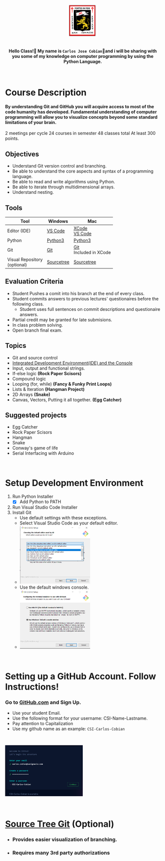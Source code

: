 <div style="text-align:center">
        <img    src="images/csi.png" 
                title="Colegio San Ignacio" 
                width="20%" 
                height="20%" />
</div>

<br>

<div style="text-align:center">

#### Hello Class!👋 My name is `Carlos Jose Cobian`🧙and i will be sharing with you some of my knowledge on computer programming by using the Python Language.
</div>

<br>

# Course Description
#### By understanding Git and GitHub you will acquire access to most of the code humanity has developed. Fundamental understanding of computer programming will allow you to visualize concepts beyond some standard limitations of your brain. 

2 meetings per cycle
24 courses in semester
48 classes total
At least 300 points.

## Objectives
* Understand Git version control and branching.
* Be able to understand the core aspects and syntax of a programming language.
* Be able to read and write algorithms using Python.  
* Be able to iterate through multidimensional arrays.
* Understand nesting.

## Tools

| Tool | Windows | Mac |
|----------|----------|----------|
| Editor (IDE) | [VS Code](https://code.visualstudio.com/download) | [XCode](https://developer.apple.com/xcode/)<br>[VS Code](https://code.visualstudio.com/download)|
| Python | [Python3](https://www.python.org/downloads/) | [Python3](https://www.python.org/downloads/macos/) |
| Git | [Git](https://git-scm.com/downloads) | [Git](https://git-scm.com/download/mac) <br> Included in XCode|
| Visual Repository <br>(optional) | [Sourcetree](https://www.sourcetreeapp.com/)| [Sourcetree](https://www.sourcetreeapp.com/) |

## Evaluation Criteria
* Student Pushes a comit into his branch at the end of every class. 
* Student commits answers to previous lectures' questionaires before the following class. 
   - Student uses full sentences on commit descriptions and questionaire answers. 
* Partial credit may be granted for late submisions.
* In class problem solving.
* Open branch final exam. 

## Topics
* Git and source control
* [Integrated Development Environment(IDE) and the Console](/../../tree/main/Modules/Module2/Module2.md)
* Input, output and functional strings.
* If-else logic **(Rock Paper Scisors)**
* Compound logic
* Looping (for, while) **(Fancy & Funky Print Loops)**
* Lists & Iteration **(Hangman Project)**
* 2D Arrays **(Snake)**
* Canvas, Vectors, Putting it all together. **(Egg Catcher)** 

## Suggested projects
* Egg Catcher
* Rock Paper Scisors
* Hangman
* Snake
* Conway's game of life
* Serial Interfacing with Arduino

<br>

# Setup Development Environment
1. Run Python Installer
   - [X] Add Python to PATH
2. Run Visual Studio Code Installer
3. Install Git
   - Use default settings with these exceptions.
   - Select Visual Studio Code as your default editor.
   - <img    src="images/GitSelect.png" 
        title="Select Visual Studio Code as your default editor" 
        width="50%" 
        height="50%" />
   - Use the default windows console.
   - <img    src="images/DefaultConsole.png" 
	title="Select Windows Console." 
        width="50%" 
        height="50%" />

<br>

# Setting up a GitHub Account. Follow Instructions!
### Go to [GitHub.com](https://github.com) and Sign Up.
* Use your student Email.
* Use the following format for your username: CSI-Name-Lastname. 
* Pay attention to Capitalization
* Use my github name as an example: `CSI-Carlos-Cobian`
<br>

<img    src="images/GitHubSetup.png" 
        title="Create Account" 
        width="50%" 
        height="50%" />

<br>

# [Source Tree Git](/../../tree/main/Modules/SourceTree/Setup.md) **(Optional)** 

* ### Provides easier visualization of branching. 
* ### Requires many 3rd party authorizations